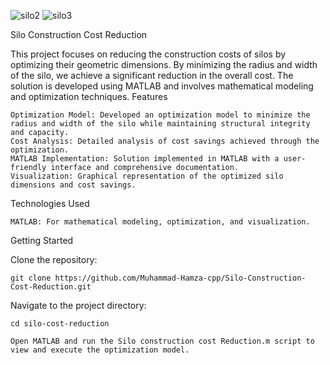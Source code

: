 ![silo2](https://github.com/user-attachments/assets/543fd073-7235-4c92-9774-a78ec2132080)
![silo3](https://github.com/user-attachments/assets/55d44fd5-f471-408a-8a21-e8940b8fe8a8)

Silo Construction Cost Reduction

This project focuses on reducing the construction costs of silos by optimizing their geometric dimensions. By minimizing the radius and width of the silo, we achieve a significant reduction in the overall cost. The solution is developed using MATLAB and involves mathematical modeling and optimization techniques.
Features

    Optimization Model: Developed an optimization model to minimize the radius and width of the silo while maintaining structural integrity and capacity.
    Cost Analysis: Detailed analysis of cost savings achieved through the optimization.
    MATLAB Implementation: Solution implemented in MATLAB with a user-friendly interface and comprehensive documentation.
    Visualization: Graphical representation of the optimized silo dimensions and cost savings.

Technologies Used

    MATLAB: For mathematical modeling, optimization, and visualization.

Getting Started

Clone the repository:

    git clone https://github.com/Muhammad-Hamza-cpp/Silo-Construction-Cost-Reduction.git

Navigate to the project directory:

    cd silo-cost-reduction

    Open MATLAB and run the Silo construction cost Reduction.m script to view and execute the optimization model.
